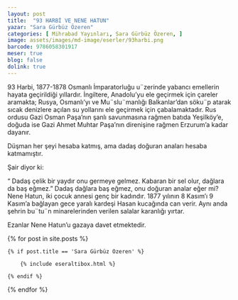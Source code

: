 ```yaml
---
layout: post
title:  "93 HARBİ VE NENE HATUN"
yazar: "Sara Gürbüz Özeren"
categories: [ Mihrabad Yayınları, Sara Gürbüz Özeren, ]
image: assets/images/md-image/eserler/93harbi.png
barcode: 9786058301917
meser: true
blog: false
dolink: true
---
```


93 Harbi, 1877-1878 Osmanlı İmparatorluğu u¨zerinde yabancı emellerin hayata geçirildiği yıllardır. İngiltere, Anadolu’yu ele geçirmek için çareler aramakta; Rusya, Osmanlı’yı ve Mu¨slu¨manlığı Balkanlar’dan söku¨p atarak sıcak denizlere açılan su yollarını ele geçirmek için çabalamaktadır. Rus ordusu Gazi Osman Paşa’nın şanlı savunmasına rağmen batıda Yeşilköy’e, doğuda ise Gazi Ahmet Muhtar Paşa’nın direnişine rağmen Erzurum’a kadar dayanır.  
  
Düşman her şeyi hesaba katmış, ama dadaş doğuran anaları hesaba katmamıştır.  
  
Şair diyor ki:  
  
“ Dadaş çelik bir yaydır onu germeye gelmez. Kabaran bir sel olur, dağlara da baş eğmez.” Dadaş dağlara baş eğmez, onu doğuran analar eğer mi? Nene Hatun, iki çocuk annesi genç bir kadındır. 1877 yılının 8 Kasım’ı 9 Kasım’a bağlayan gece yaralı kardeşi Hasan kucağında can verir. Aynı anda şehrin bu¨tu¨n minarelerinden verilen salalar karanlığı yırtar.  
  
Ezanlar Nene Hatun’u gazaya davet etmektedir.



{% for post in site.posts %}

    {% if post.title == 'Sara Gürbüz Özeren' %}

        {% include eseraltibox.html %}

    {% endif %}

{% endfor %}
